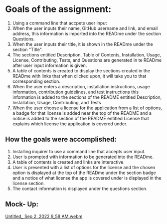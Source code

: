 # Goals of the assignment:

1. Using a command line that accpets user input
2. When the user inputs their name, GitHub username and link, and email address, this information is imported into the READme under the section Questions.
3. When the user inputs their title, it is shown in the READme under the section "Title".
4. The sections entitled Description, Table of Contents, Installation, Usage, License, Contributing, Tests, and Questions are generated in te READme after user input information is given.
5. A table of contents is created to display the sections created in the READme with links that when clicked upon, it will take you to that corresponding section.
6. When the user enters a description, installation instructions, usage information, contribution guidelines, and test instructions this information is added to the sections of the README entitled Description, Installation, Usage, Contributing, and Tests
7. When the user choose a license for the application from a list of options, a badge for that license is added near the top of the README and a notice is added to the section of the README entitled License that explains which license the application is covered under.

## How the goals were accomplished:

1. Installing inquirer to use a command line that accepts user input.
2. User is prompted with information to be generated into the READme.
3. A table of contents is created and links are interactive.
4. User is presented with a list of options for the license and the chosen option is displayed at the top of the READme under the section badge and a notice of what license the app is covered under is displayed in the license section.
5. The contact information is displayed under the questions section.

## Mock- Up:
[Untitled_ Sep 2, 2022 9_58 AM.webm](https://user-images.githubusercontent.com/107634328/188176816-bff59364-f712-49c2-8a97-155f5469c7e7.webm)
